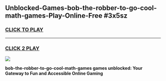 
## Unblocked-Games-bob-the-robber-to-go-cool-math-games-Play-Online-Free #3x5sz
<h3>
<a href="https://us.freeplayer.one?title=bob-the-robber-to-go-cool-math-games&ref=10M">CLICK TO PLAY</a></h3>
<hr>

<h3>
<a href="https://us.freeplayer.one?title=bob-the-robber-to-go-cool-math-games&ref=10M">CLICK 2 PLAY</a>
  
</h3>

<a href="https://us.freeplayer.one?title=bob-the-robber-to-go-cool-math-games&ref=10M"><img src="https://clearcache.store/games.png"></a>


**bob-the-robber-to-go-cool-math-games games unblocked: Your Gateway to Fun and Accessible Online Gaming**

